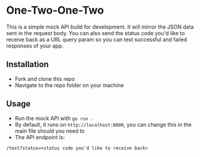 # One-Two-One-Two

This is a simple mock API build for development. It will mirror the JSON data sent in the request body. You can also send the status code you'd like to receive back as a URL query param so you can test successful and failed responses of your app.

## Installation

- Fork and clone this repo
- Navigate to the repo folder on your machine

## Usage

- Run the mock API with `go run .`
- By default, it runs on `http://localhost:8000`, you can change this in the main file should you need to
- The API endpoint is:

`/test?status=<status code you'd like to receive back>`
